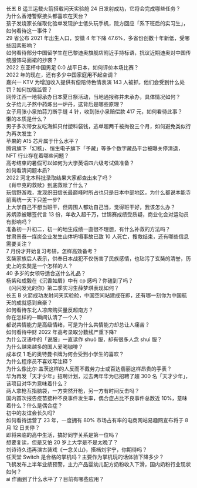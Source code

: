 长五 B 遥三运载火箭搭载问天实验舱 24 日发射成功，它将会完成哪些任务？  
为什么香港警察接头都喜欢在天台？  
孩子发烧家长催取化验单发现护士低头玩手机，院方回应「系下班后的实习生」，如何看待这一事件？  
29 省公布 2021 年出生人口，安徽 4 年下降 47.6%，多省份创数十年新低，受哪些因素影响？  
如何看待部分中国留学生在巴黎迪奥旗舰店附近手持标语，抗议近期迪奥对中国传统服饰马面裙的抄袭？  
2022 东亚杯中国男足 0:0 战平日本，如何评价本场比赛？  
2022 年的现在，还有多少中国家庭用不起空调？  
嘉兴一 KTV 为增加收入提供有偿陪侍色情表演 143 人被抓，他们会受到什么处罚？如何加强监管？  
网传江西一地将承办日本夏日祭活动，当地通报称并未承办，具体情况如何？  
女子给儿子熬中药炼出一炉丹，这背后是哪些原理？  
女子用张小泉拍蒜刀断手缝 4 针，收到张小泉赔偿款 417 元，如何看待此事？  
懒的本质是什么？  
男子多次带女友吃海鲜只付塑料袋钱，逃单超两千被拘役三个月，如何避免类似行为再次发生？  
苹果的 A15 芯片属于什么水平？  
腾讯旗下「幻核」、恒生电子旗下「予藏」等多个数字藏品平台被曝关停清退，NFT 行业存在着哪些问题？  
高考结束的暑假可以如何为大学英语四六级考试做准备？  
如何看清问题本质?  
2022 河北本科批录取结果大家都查出来了吗？  
《肖申克的救赎》到底救赎了什么？  
玩信野游戏，发现织田信长最巅峰时所占也只是日本中部地区，为什么都说本能寺前离统一天下只差一步?  
上大学自己不想当班干，但周围人都劝自己当，觉得班干好，我该怎么办？  
苏炳添被曝签代言 13 份，年收入超千万，世锦赛成绩受质疑，商业化会对运动员有影响吗？  
准备初一升初二，初一的地生成绩一直很不理想，有什么补救的方法吗？  
甘肃景泰一煤炭企业发生山体坍塌事故已致 10 人死亡，搜救结束，还有哪些信息需要关注？  
7 月份才开始复习考研，怎样高效备考？  
玄奘家族后人表示，供奉日本战犯不仅伤害了民族感情，也玷污了玄奘的清誉，历史上的玄奘是一个怎样的人？  
40 多岁的女领导适合送什么礼品？  
杨紫和成毅在《沉香如屑》中有 cp 感吗？你磕到了吗？  
《闪闪发光的你》第二季实习生薛梦琪表现如何？  
长五 B 火箭成功发射问天实验舱，中国空间站建成在即，还有哪一刻你为中国航天的成就感到自豪？  
如何看待东北人凉席购买量反超南方？  
你在怎样的一瞬间认清了一个人？  
都说共情能力是高级情绪，可是为什么共情能力却总让人痛苦？  
如何看待中财 2022 年高考录取分数线严重下降?  
为什么汉语中的「说服」一直读作 shuō 服，却有很多人念 shuì 服？  
为什么越来越多的国人爱喝咖啡？  
成本仅 1 毛的奥特曼卡牌为何会受到小学生的喜欢？  
为什么程序员不喜欢写注释？  
为什么像比尔·盖茨这样的人反而不戴劳力士或百达翡丽这样昂贵的手表？  
华为再发「天才少年」招聘计划，过去两年华为已招聘了超 300 名「天才少年」，该项目对华为意味着什么？  
两人拿枪互指脑袋，一方突然开枪，另一方有时间反击吗？  
国内首次报告疫苗接种不良事件发生率，偶合症占比不良事件总数近 10%，意味着什么？什么是偶合症？  
初中的友谊会长久吗?  
如何看待运营了 23 年，一度拥有 80% 市场占有率的电商网站易趣网宣布将于 8 月 12 日关停？  
即将来临的高中生活，搞好同学关系是第一位吗？  
想要复读，但是又怕 20 岁上大学是不是太晚了？  
刘诗诗久违再演古装戏《一念关山》，搭档刘宇宁，你期待吗？  
任天堂 Switch 是合格的掌机吗？主要作为掌机玩的话体验下降多少？  
飞鹤发布上半年业绩预警，主力产品婴幼儿配方奶粉收入下滑，国内奶粉行业现状如何？  
ai 作画到了什么水平了？目前有哪些应用？  
